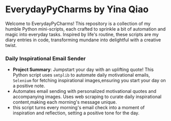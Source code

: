 # EverydayPyCharms by Yina Qiao

Welcome to EverydayPyCharms! This repository is a collection of my humble Python mini-scripts, each crafted to sprinkle a bit of automation and magic into everyday tasks. Inspired by life's routine, these scripts are my diary entries in code, transforming mundane into delightful with a creative twist.


### Daily Inspirational Email Sender

- **Project Summary**: Jumpstart your day with an uplifting quote! This Python script uses `smtplib` to automate daily motivational emails, `Selenium` for fetching inspirational images,ensuring you start your day on a positive note. 
- Automates email sending with personalized motivational quotes and accompanying images. Uses web scraping to curate daily inspirational content,making each morning's message unique.
-  this script turns every morning's email check into a moment of inspiration and reflection, setting a positive tone for the day.

